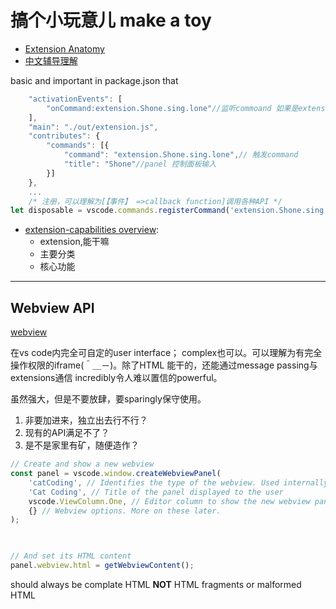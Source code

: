 # 搞个小玩意儿 make a toy

- [Extension Anatomy](https://code.visualstudio.com/api/get-started/extension-anatomy)
- [中文辅导理解](https://www.cnblogs.com/caipeiyu/p/5507252.html)

basic and important 
in package.json  that

```js
	"activationEvents": [
        "onCommand:extension.Shone.sing.lone"//监听commoand 如果是extension.Shone.sing.lone
	],
	"main": "./out/extension.js",
	"contributes": {
		"commands": [{
			"command": "extension.Shone.sing.lone",// 触发command
			"title": "Shone"//panel 控制面板输入
		}]
    },
    ...
    /* 注册，可以理解为[【事件】 =>callback function]调用各种API */
let disposable = vscode.commands.registerCommand('extension.Shone.sing.lone',function(){})

```

- [extension-capabilities overview](https://code.visualstudio.com/api/extension-capabilities/overview):
  - extension,能干嘛
  - 主要分类
  - 核心功能

---
## Webview API

[webview](https://code.visualstudio.com/api/extension-guides/webview)

在vs code内完全可自定的user interface；
complex也可以。可以理解为有完全操作权限的iframe(＾＿－)。除了HTML 能干的，还能通过message passing与extensions通信
incredibly令人难以置信的powerful。

虽然强大，但是不要放肆，要sparingly保守使用。

1. 非要加进来，独立出去行不行？
1. 现有的API满足不了？
1. 是不是家里有矿，随便造作？

```js
// Create and show a new webview
const panel = vscode.window.createWebviewPanel(
    'catCoding', // Identifies the type of the webview. Used internally
    'Cat Coding', // Title of the panel displayed to the user
    vscode.ViewColumn.One, // Editor column to show the new webview panel in.
    {} // Webview options. More on these later.
);
        
```

```js

// And set its HTML content
panel.webview.html = getWebviewContent();

```
should always be complate HTML **NOT** HTML fragments or malformed HTML

